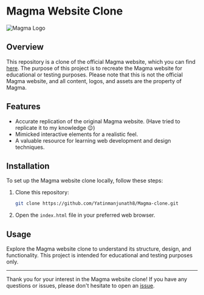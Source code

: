 # Magma Website Clone

![Magma Logo](https://thisismagma.com/assets/images/logo.svg)

## Overview

This repository is a clone of the official Magma website, which you can find [here](https://thisismagma.com/). The purpose of this project is to recreate the Magma website for educational or testing purposes. Please note that this is not the official Magma website, and all content, logos, and assets are the property of Magma.

## Features

- Accurate replication of the original Magma website. (Have tried to replicate it to my knowledge 😉)
- Mimicked interactive elements for a realistic feel.
- A valuable resource for learning web development and design techniques.

## Installation

To set up the Magma website clone locally, follow these steps:

1. Clone this repository:

    ```bash
    git clone https://github.com/Yatinmanjunath8/Magma-clone.git
    ```


3. Open the `index.html` file in your preferred web browser.

## Usage

Explore the Magma website clone to understand its structure, design, and functionality. This project is intended for educational and testing purposes only.

---

Thank you for your interest in the Magma website clone! If you have any questions or issues, please don't hesitate to open an [issue](https://github.com/your-username/magma-website-clone/issues).

